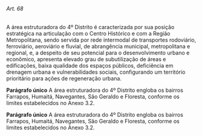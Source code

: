 
###### Art. 68
A área estruturadora do 4º Distrito é caracterizada por sua posição estratégica na articulação com o Centro Histórico e com a Região Metropolitana, sendo servida por rede intermodal de transportes rodoviário, ferroviário, aeroviário e fluvial, de abrangência municipal, metropolitana e regional, e, a despeito de seu potencial para o desenvolvimento urbano e econômico, apresenta elevado grau de subutilização de áreas e edificações, baixa qualidade dos espaços públicos, deficiência em drenagem urbana e vulnerabilidades sociais, configurando um território prioritário para ações de regeneração urbana.

**Parágrafo único** A área estruturadora do 4º Distrito engloba os bairros Farrapos, Humaitá, Navegantes, São Geraldo e Floresta, conforme os limites estabelecidos no Anexo 3.2.

**Parágrafo único** A área estruturadora do 4º Distrito engloba os bairros Farrapos, Humaitá, Navegantes, São Geraldo e Floresta, conforme os limites estabelecidos no Anexo 3.2.

